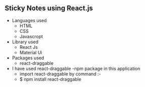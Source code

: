 ## Sticky Notes using React.js
- Languages used
  - HTML
  - CSS
  - Javascropt
- Library used
  - React Js
  - Material Ui 
- Packages used
  - react-draggable
- I have used react-draggable -npm package in this application 
  - import react-draggable by command :-
  - $ npm install react-draggable
